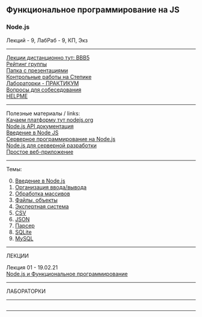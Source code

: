 ## Функциональное программирование на JS  
### Node.js  

Лекций - 9, ЛабРаб - 9, КП, Экз  

---  

[Лекции дистанционно тут: BBB5](https://bbb5.psaa.ru/b/and-trp-fxt)  
[Рейтинг группы]()  
[Папка с презентациями](https://drive.google.com/drive/folders/1oIwYQdkQ0gjt4PXG1wOf-2JBIxu3rOUT?usp=sharing)  
[Контрольные работы на Степике](https://stepik.org/64867/)  
[Лабораторки - ПРАКТИКУМ](https://pcoding.ru/pdf/jsFuncCoding.pdf)  
[Вопросы для собеседования](questions.md)  
[HELPME](HELPME.md)  

---  

Полезные материалы / links:  
[Качаем платформу тут nodejs.org](https://nodejs.org/en/download/)  
[Node.js API документация](https://nodejs.org/api/)  
[Введение в Node JS](https://metanit.com/web/nodejs/1.1.php)  
[Серверное программирование на Node.js](https://code.tutsplus.com/ru/tutorials/learning-server-side-javascript-with-nodejs--net-10044)  
[Node.js для серверной разработки](https://habr.com/ru/company/ruvds/blog/345164/)  
[Простое веб-приложение](https://umbrellait.com/ru/blog/how-to-build-a-simple-web-application-using-node-js/)  

---  

Темы:  

0. [Введение в Node.js](./theme-00-intro/)  
1. [Организация ввода/вывода](./theme-01-io/)  
2. [Обработка массивов](./theme-02-array/)  
3. [Файлы, объекты]()  
4. [Экспертная система]()  
5. [CSV]()  
6. [JSON]()  
7. [Парсер]()  
8. [SQLite]()  
9. [MySQL]()  

---  

ЛЕКЦИИ  

Лекция 01 - 19.02.21  
[Node.js и Функциональное программирование](https://show.zohopublic.com/publish/lgpre0a1454160d4141e8834b825916cafb31)  

---  

ЛАБОРАТОРКИ

---  

```

```

---  


